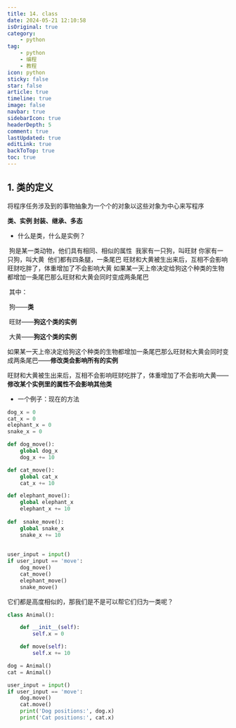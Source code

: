 ```yaml
---
title: 14. class
date: 2024-05-21 12:10:58
isOriginal: true
category:
    - python
tag:
    - python
    - 编程
    - 教程
icon: python
sticky: false
star: false
article: true
timeline: true
image: false
navbar: true
sidebarIcon: true
headerDepth: 5
comment: true
lastUpdated: true
editLink: true
backToTop: true
toc: true
---
```


## 1. 类的定义

将程序任务涉及到的事物抽象为一个个的对象以这些对象为中心来写程序

**类、实例            封装、继承、多态**

- 什么是类，什么是实例？

​	狗是某一类动物，他们具有相同、相似的属性
​	我家有一只狗，叫旺财
​	你家有一只狗，叫大黄
​	他们都有四条腿，一条尾巴
​	旺财和大黄被生出来后，互相不会影响旺财吃胖了，体重增加了不会影响大黄
​	如果某一天上帝决定给狗这个种类的生物都增加一条尾巴那么旺财和大黄会同时变成两条尾巴

​	其中：

​	狗——**类**

​	旺财——**狗这个类的实例**

​	大黄——**狗这个类的实例**

​	如果某一天上帝决定给狗这个种类的生物都增加一条尾巴那么旺财和大黄会同时变成两条尾巴——**修改类会影响所有的实例**

​	旺财和大黄被生出来后，互相不会影响旺财吃胖了，体重增加了不会影响大黄——**修改某个实例里的属性不会影响其他类**

- 一个例子：现在的方法

```python
dog_x = 0
cat_x = 0
elephant_x = 0
snake_x = 0

def dog_move():
    global dog_x
    dog_x += 10

def cat_move():
    global cat_x
    cat_x += 10

def elephant_move():
    global elephant_x
    elephant_x += 10
    
def  snake_move():    
	global snake_x
    snake_x += 10
    
    
user_input = input()
if user_input == 'move':
    dog_move()
    cat_move()
    elephant_move()
    snake_move()
```

它们都是高度相似的，那我们是不是可以帮它们归为一类呢？

```python
class Animal():

    def __init__(self):
        self.x = 0

    def move(self):
        self.x += 10

dog = Animal()
cat = Animal()

user_input = input()
if user_input == 'move':
    dog.move()
    cat.move()
    print('Dog positions:', dog.x)
    print('Cat positions:', cat.x)
```
